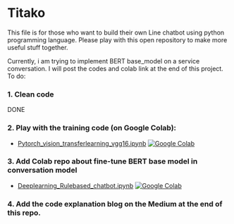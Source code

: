 # Titako
This file is for those who want to build their own Line chatbot using python programming language. Please play with this open repository to make more useful stuff together.

Currently, i am trying to implement BERT base_model on a service conversation. I will post the codes and colab link at the end of this project. 
 To do:
### 1. Clean code

DONE

### 2. Play with the training code (on Google Colab):

- [Pytorch_vision_transferlearning_vgg16.ipynb](https://colab.research.google.com/drive/1G8DdUfmcpAEEdp4hc1GysumJs3fEsMq2)  [![Google Colab](https://colab.research.google.com/assets/colab-badge.svg)](https://colab.research.google.com/drive/1G8DdUfmcpAEEdp4hc1GysumJs3fEsMq2)


### 3. Add Colab repo about fine-tune BERT base model in conversation model

- [Deeplearning_Rulebased_chatbot.ipynb](https://colab.research.google.com/drive/1fjs_ILra0PC3jUYXYbiHD4gK0s9mk6_i?usp=sharing)  [![Google Colab](https://colab.research.google.com/assets/colab-badge.svg)](https://colab.research.google.com/drive/1fjs_ILra0PC3jUYXYbiHD4gK0s9mk6_i?usp=sharing)

### 4. Add the code explanation blog on the Medium at the end of this repo.

